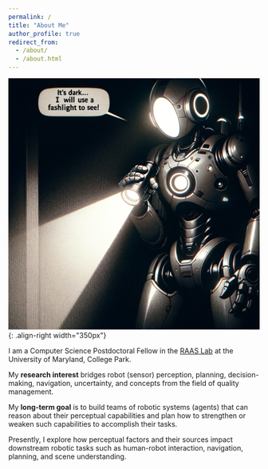 ```yaml
---
permalink: /
title: "About Me"
author_profile: true
redirect_from: 
  - /about/
  - /about.html
---
```


<!-- ![Illustration of light-based perceptual factors](/images/blinding_sunlight_for_robot.png){: .align-right width="350px"} -->
![Illustration of light-based perceptual factors 2](/images/dark_room_flashlight_robot.png){: .align-right width="350px"}


I am a Computer Science Postdoctoral Fellow in the [RAAS Lab](https://www.raaslab.org) at the University of Maryland, College Park.

My **research interest** bridges robot (sensor) perception, planning, decision-making, navigation, uncertainty, and concepts from the field of quality management.

My **long-term goal** is to build teams of robotic systems (agents) that can reason about their perceptual capabilities and plan how to strengthen or weaken such capabilities to accomplish their tasks.

<!--
1. Reason about their perceptual capabilities.

2. Reason about the perceptual capabilities of others.

3. Plan how to strengthen or weaken such capabilities (i.e., either their perception or the perception of others) to accomplish a task.
-->

<!-- For example, let us say a robot (the agent) needs to visually search for spare parts (the task) to repair one of its arms. But the parts are in a dimly lit room, which makes it hard to find them. So, the robot uses a flashlight to illuminate the room, strengthening its ability to see the parts (see figure). Through my long-term work, this robot **understands** that the room is *not well-lit*; its cameras *work best in well-lit areas*; light sources such as flashlight *illuminate* areas; and using a light source appropriately *increases its (the robot's) ability* to search for the spare parts in the room. In a much different example, a robot **understands** that creating glare with lights will temporarily blind adversaries, weakening its adversaries' ability to see it and helping it avoid capture. -->

Presently, I explore how perceptual factors and their sources impact downstream robotic tasks such as human-robot interaction, navigation, planning, and scene understanding.
